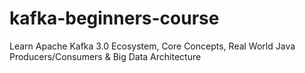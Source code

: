 # kafka-beginners-course
Learn Apache Kafka 3.0 Ecosystem, Core Concepts, Real World Java Producers/Consumers &amp; Big Data Architecture
